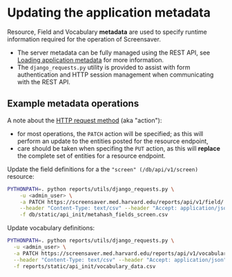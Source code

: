 # Updating the application metadata
Resource, Field and Vocabulary **metadata** are used to specify runtime information required for the operation of Screensaver.

- The server metadata can be fully managed using the REST API, see [Loading application metadata](../setup-configuration#bootstrapping-metadata-and-application-data) for more information.
- The `django_requests.py` utility is provided to assist with form authentication and HTTP session management when communicating with the REST API.

## Example metadata operations

A note about the [HTTP request method](https://developer.mozilla.org/en-US/docs/Web/HTTP/Methods) (aka "action"): 
* for most operations, the `PATCH` action will be specified; as this will perform an update to the entities posted for the resource endpoint,
* care should be taken when specifing the `PUT` action, as this will **replace** the complete set of entities for a resource endpoint.

Update the field definitions for a the `"screen" (/db/api/v1/screen)` resource:
``` bash
PYTHONPATH=. python reports/utils/django_requests.py \
	-u <admin_user> \
	-a PATCH https://screensaver.med.harvard.edu/reports/api/v1/field/ \
	--header "Content-Type: text/csv" --header "Accept: application/json" \
	-f db/static/api_init/metahash_fields_screen.csv
```

Update vocabulary definitions:
``` bash
PYTHONPATH=. python reports/utils/django_requests.py \
  -u <admin_user> \
  -a PATCH https://screensaver.med.harvard.edu/reports/api/v1/vocabulary/ \
  --header "Content-Type: text/csv" --header "Accept: application/json" \
  -f reports/static/api_init/vocabulary_data.csv
```


